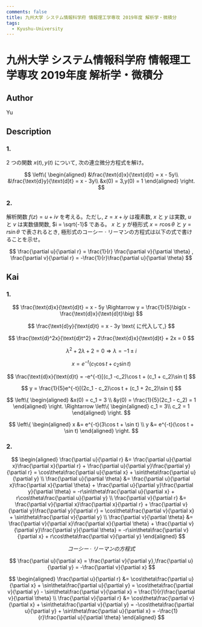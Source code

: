 ```yaml
---
comments: false
title: 九州大学 システム情報科学府 情報理工学専攻 2019年度 解析学・微積分
tags:
  - Kyushu-University
---
```

# 九州大学 システム情報科学府 情報理工学専攻 2019年度 解析学・微積分

## **Author**
Yu

## **Description**
### 1.
$2$ つの関数 $x(t),y(t)$ について, 次の連立微分方程式を解け。

$$
\left\{
\begin{aligned}
&\frac{\text{d}x}{\text{d}t} = x - 5y\\
&\frac{\text{d}y}{\text{d}t} = x - 3y\\
&x(0) = 3,y(0) = 1 
\end{aligned}
\right.
$$

### 2.
解析関数 $f(z) = u + iv$ を考える。ただし, $z = x + iy$ は複素数, $x$ と $y$ は実数, $u$ と $v$ は実数値関数, $i = \sqrt{-1}$ である。 $x$ と $y$ が極形式 $x = r\cos \theta$ と $y = r\sin \theta$ で表されるとき, 極形式のコーシー $\cdot$ リーマンの方程式は以下の式で書けることを示せ。

$$
\frac{\partial u}{\partial r} = \frac{1}{r} \frac{\partial v}{\partial \theta} , \frac{\partial v}{\partial r} = -\frac{1}{r}\frac{\partial u}{\partial \theta}
$$

## **Kai** 
### 1.

$$
\frac{\text{d}x}{\text{d}t} = x - 5y \Rightarrow y = \frac{1}{5}\big(x - \frac{\text{d}x}{\text{d}t}\big)
$$

$$
\frac{\text{d}y}{\text{d}t} = x - 3y \text{ に代入して,}
$$

$$
\frac{\text{d}^2x}{\text{d}t^2} + 2\frac{\text{d}x}{\text{d}t} + 2x = 0 
$$

$$
\lambda^2 + 2\lambda + 2 = 0 \Rightarrow \lambda = -1 \pm i
$$

$$
x = e^{-t}(c_1\cos t + c_2\sin t)
$$

$$
\frac{\text{d}x}{\text{d}t} = -e^{-t}[(c_1 -c_2)\cos t + (c_1 + c_2)\sin t]
$$

$$
y = \frac{1}{5}e^{-t}[(2c_1 - c_2)\cos t + (c_1 + 2c_2)\sin t]
$$

$$
\left\{
\begin{aligned}
&x(0) = c_1 = 3 \\
&y(0) = \frac{1}{5}(2c_1 - c_2) = 1
\end{aligned}
\right.
\Rightarrow
\left\{
\begin{aligned}
c_1 = 3\\
c_2 = 1
\end{aligned}
\right.
$$

$$
\left\{
\begin{aligned}
x &= e^{-t}(3\cos t + \sin t) \\
y &= e^{-t}(\cos t + \sin t)
\end{aligned}
\right.
$$

### 2.

$$
\begin{aligned}
\frac{\partial u}{\partial r} &= \frac{\partial u}{\partial x}\frac{\partial x}{\partial r} + \frac{\partial u}{\partial y}\frac{\partial y}{\partial r} = \cos\theta\frac{\partial u}{\partial x} + \sin\theta\frac{\partial u}{\partial y} \\
\frac{\partial u}{\partial \theta} &= \frac{\partial u}{\partial x}\frac{\partial x}{\partial \theta} + \frac{\partial u}{\partial y}\frac{\partial y}{\partial \theta} = -r\sin\theta\frac{\partial u}{\partial x} + r\cos\theta\frac{\partial u}{\partial y} \\
\frac{\partial v}{\partial r} &= \frac{\partial v}{\partial x}\frac{\partial x}{\partial r} + \frac{\partial v}{\partial y}\frac{\partial y}{\partial r} = \cos\theta\frac{\partial v}{\partial x} + \sin\theta\frac{\partial v}{\partial y} \\
\frac{\partial v}{\partial \theta} &= \frac{\partial v}{\partial x}\frac{\partial x}{\partial \theta} + \frac{\partial v}{\partial y}\frac{\partial y}{\partial \theta} = -r\sin\theta\frac{\partial v}{\partial x} + r\cos\theta\frac{\partial v}{\partial y}
\end{aligned}
$$

$$
コーシー \cdot リーマンの方程式
$$

$$
\frac{\partial u}{\partial x} = \frac{\partial v}{\partial y},\frac{\partial u}{\partial y} = -\frac{\partial v}{\partial x}
$$

$$
\begin{aligned}
\frac{\partial u}{\partial r} &= \cos\theta\frac{\partial u}{\partial x} + \sin\theta\frac{\partial u}{\partial y} = \cos\theta\frac{\partial v}{\partial y} - \sin\theta\frac{\partial v}{\partial x} = \frac{1}{r}\frac{\partial v}{\partial \theta} \\
\frac{\partial v}{\partial r} &= \cos\theta\frac{\partial v}{\partial x} + \sin\theta\frac{\partial v}{\partial y} = -\cos\theta\frac{\partial u}{\partial y} + \sin\theta\frac{\partial u}{\partial x} = -\frac{1}{r}\frac{\partial u}{\partial \theta}
\end{aligned}
$$
